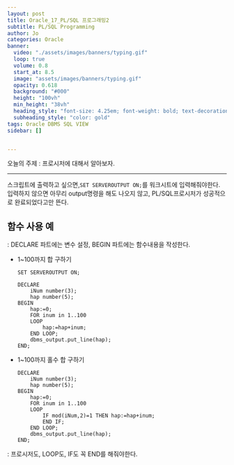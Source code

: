 ```yaml
---
layout: post
title: Oracle_17_PL/SQL 프로그래밍2
subtitle: PL/SQL Programming
author: Jo
categories: Oracle
banner:
  video: "./assets/images/banners/typing.gif"
  loop: true
  volume: 0.8
  start_at: 8.5
  image: "assets/images/banners/typing.gif"
  opacity: 0.618
  background: "#000"
  height: "100vh"
  min_height: "38vh"
  heading_style: "font-size: 4.25em; font-weight: bold; text-decoration: underline"
  subheading_style: "color: gold"
tags: Oracle DBMS SQL VIEW
sidebar: []


---
```


오늘의 주제 : 프로시저에 대해서 알아보자. <br>
 * * *

스크립트에 출력하고 싶으면,``SET SERVEROUTPUT ON;``를 워크시트에 입력해줘야한다.<br>
입력하지 않으면 아무리 output명령을 해도 나오지 않고, PL/SQL프로시저가 성공적으로 완료되었다고만 뜬다.<br>

## 함수 사용 예
: DECLARE 파트에는 변수 설정, BEGIN 파트에는 함수내용을 작성한다.
- 1~100까지 합 구하기
  ```oracle
  SET SERVEROUTPUT ON;
  
  DECLARE
      iNum number(3);
      hap number(5);
  BEGIN
      hap:=0;
      FOR inum in 1..100
      LOOP
          hap:=hap+inum;
      END LOOP;
      dbms_output.put_line(hap);
  END;
  ```

- 1~100까지 홀수 합 구하기
  ```oracle
  DECLARE
      iNum number(3);
      hap number(5);
  BEGIN
      hap:=0;
      FOR inum in 1..100
      LOOP
          IF mod(iNum,2)=1 THEN hap:=hap+inum;
          END IF;
      END LOOP;
      dbms_output.put_line(hap);
  END;
  ```
: 프로시저도, LOOP도, IF도 꼭 END를 해줘야한다.<br>








  





